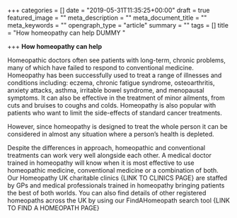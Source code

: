 +++
categories = []
date = "2019-05-31T11:35:25+00:00"
draft = true
featured_image = ""
meta_description = ""
meta_document_title = ""
meta_keywords = ""
opengraph_type = "article"
summary = ""
tags = []
title = "How homeopathy can help DUMMY "

+++
**How homeopathy can help**

Homeopathic doctors often see patients with long-term, chronic problems, many of which have failed to respond to conventional medicine. Homeopathy has been successfully used to treat a range of illnesses and conditions including: eczema, chronic fatigue syndrome, osteoarthritis, anxiety attacks, asthma, irritable bowel syndrome, and menopausal symptoms. It can also be effective in the treatment of minor ailments, from cuts and bruises to coughs and colds. Homeopathy is also popular with patients who want to limit the side-effects of standard cancer treatments.

However, since homeopathy is designed to treat the whole person it can be considered in almost any situation where a person’s health is depleted.

Despite the differences in approach, homeopathic and conventional treatments can work very well alongside each other. A medical doctor trained in homeopathy will know when it is most effective to use homeopathic medicine, conventional medicine or a combination of both. Our Homeopathy UK charitable clinics {LINK TO CLINICS PAGE} are staffed by GPs and medical professionals trained in homeopathy bringing patients the best of both worlds. You can also find details of other registered homeopaths across the UK by using our FindAHomeopath search tool {LINK TO FIND A HOMEOPATH PAGE}